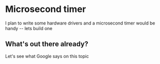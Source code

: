 # Microsecond timer

I plan to write some hardware drivers and a microsecond timer would be handy -- lets build one

## What's out there already?

Let's see what Google says on this topic

